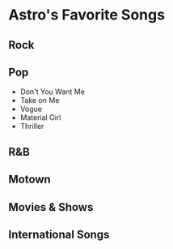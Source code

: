 # Astro's Favorite Songs

## Rock

## Pop

* Don't You Want Me
* Take on Me
* Vogue
* Material Girl
* Thriller

## R&B

## Motown

## Movies & Shows


## International Songs
